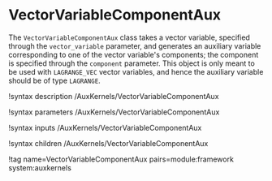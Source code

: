 # VectorVariableComponentAux

The `VectorVariableComponentAux` class takes a vector variable, specified
through the `vector_variable` parameter, and generates an auxiliary variable
corresponding to one of the vector variable's components; the component is
specified through the `component` parameter. This object is only meant to be
used with `LAGRANGE_VEC` vector variables, and hence the auxiliary variable
should be of type `LAGRANGE`.

!syntax description /AuxKernels/VectorVariableComponentAux

!syntax parameters /AuxKernels/VectorVariableComponentAux

!syntax inputs /AuxKernels/VectorVariableComponentAux

!syntax children /AuxKernels/VectorVariableComponentAux

!tag name=VectorVariableComponentAux pairs=module:framework system:auxkernels
